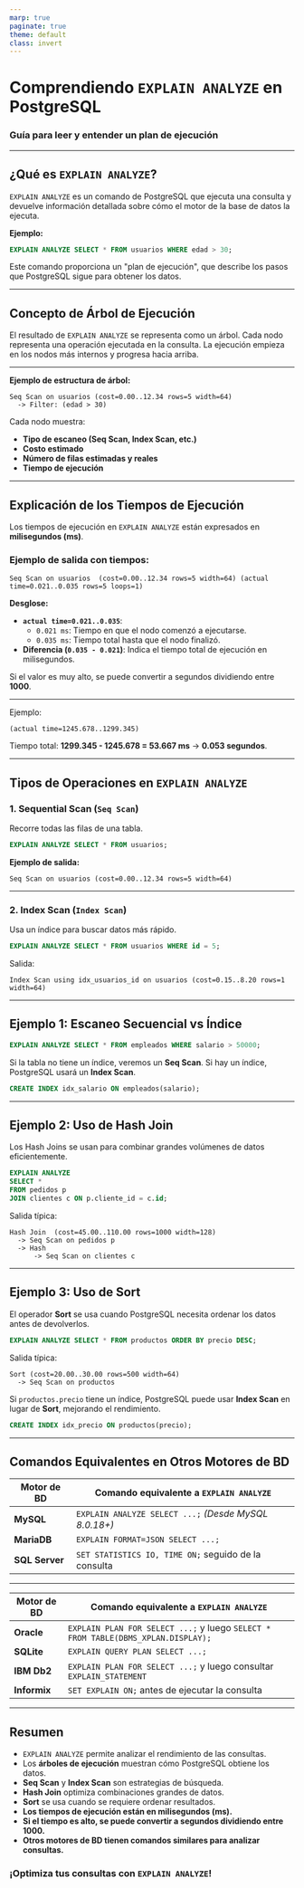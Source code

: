 ```yaml
---
marp: true
paginate: true
theme: default
class: invert
---
```


# Comprendiendo `EXPLAIN ANALYZE` en PostgreSQL  

### Guía para leer y entender un plan de ejecución

---

## ¿Qué es `EXPLAIN ANALYZE`?

`EXPLAIN ANALYZE` es un comando de PostgreSQL que ejecuta una consulta y devuelve información detallada sobre cómo el motor de la base de datos la ejecuta.

**Ejemplo:**
```sql
EXPLAIN ANALYZE SELECT * FROM usuarios WHERE edad > 30;
```

Este comando proporciona un "plan de ejecución", que describe los pasos que PostgreSQL sigue para obtener los datos.

---

## Concepto de Árbol de Ejecución

El resultado de `EXPLAIN ANALYZE` se representa como un árbol. Cada nodo representa una operación ejecutada en la consulta. La ejecución empieza en los nodos más internos y progresa hacia arriba.

---

**Ejemplo de estructura de árbol:**
```
Seq Scan on usuarios (cost=0.00..12.34 rows=5 width=64)
  -> Filter: (edad > 30)
```

Cada nodo muestra:
- **Tipo de escaneo (Seq Scan, Index Scan, etc.)**
- **Costo estimado**
- **Número de filas estimadas y reales**
- **Tiempo de ejecución**

---

## Explicación de los Tiempos de Ejecución

Los tiempos de ejecución en `EXPLAIN ANALYZE` están expresados en **milisegundos (ms)**.

### **Ejemplo de salida con tiempos:**
```
Seq Scan on usuarios  (cost=0.00..12.34 rows=5 width=64) (actual time=0.021..0.035 rows=5 loops=1)
```

**Desglose:**
- **`actual time=0.021..0.035`**:
  - `0.021 ms`: Tiempo en que el nodo comenzó a ejecutarse.
  - `0.035 ms`: Tiempo total hasta que el nodo finalizó.
- **Diferencia (`0.035 - 0.021`)**: Indica el tiempo total de ejecución en milisegundos.

Si el valor es muy alto, se puede convertir a segundos dividiendo entre **1000**.

---

Ejemplo:
```
(actual time=1245.678..1299.345)
```
Tiempo total: **1299.345 - 1245.678 = 53.667 ms** → **0.053 segundos**.

---

## Tipos de Operaciones en `EXPLAIN ANALYZE`

### 1. Sequential Scan (`Seq Scan`)
Recorre todas las filas de una tabla.

```sql
EXPLAIN ANALYZE SELECT * FROM usuarios;
```

**Ejemplo de salida:**
```
Seq Scan on usuarios (cost=0.00..12.34 rows=5 width=64)
```

---


### 2. Index Scan (`Index Scan`)
Usa un índice para buscar datos más rápido.

```sql
EXPLAIN ANALYZE SELECT * FROM usuarios WHERE id = 5;
```

Salida:
```
Index Scan using idx_usuarios_id on usuarios (cost=0.15..8.20 rows=1 width=64)
```

---

## Ejemplo 1: Escaneo Secuencial vs Índice

```sql
EXPLAIN ANALYZE SELECT * FROM empleados WHERE salario > 50000;
```

Si la tabla no tiene un índice, veremos un **Seq Scan**. Si hay un índice, PostgreSQL usará un **Index Scan**.

```sql
CREATE INDEX idx_salario ON empleados(salario);
```

---

## Ejemplo 2: Uso de Hash Join

Los Hash Joins se usan para combinar grandes volúmenes de datos eficientemente.

```sql
EXPLAIN ANALYZE 
SELECT * 
FROM pedidos p 
JOIN clientes c ON p.cliente_id = c.id;
```

Salida típica:
```
Hash Join  (cost=45.00..110.00 rows=1000 width=128)
  -> Seq Scan on pedidos p
  -> Hash
      -> Seq Scan on clientes c
```

---

## Ejemplo 3: Uso de Sort

El operador **Sort** se usa cuando PostgreSQL necesita ordenar los datos antes de devolverlos.

```sql
EXPLAIN ANALYZE SELECT * FROM productos ORDER BY precio DESC;
```

Salida típica:
```
Sort (cost=20.00..30.00 rows=500 width=64)
  -> Seq Scan on productos
```

Si `productos.precio` tiene un índice, PostgreSQL puede usar **Index Scan** en lugar de **Sort**, mejorando el rendimiento.

```sql
CREATE INDEX idx_precio ON productos(precio);
```

---

## Comandos Equivalentes en Otros Motores de BD

| Motor de BD     | Comando equivalente a `EXPLAIN ANALYZE` |
|----------------|-----------------------------------------|
| **MySQL**      | `EXPLAIN ANALYZE SELECT ...;` *(Desde MySQL 8.0.18+)* |
| **MariaDB**    | `EXPLAIN FORMAT=JSON SELECT ...;` |
| **SQL Server** | `SET STATISTICS IO, TIME ON;` seguido de la consulta |

---

| Motor de BD     | Comando equivalente a `EXPLAIN ANALYZE` |
|----------------|-----------------------------------------|
| **Oracle**     | `EXPLAIN PLAN FOR SELECT ...;` y luego `SELECT * FROM TABLE(DBMS_XPLAN.DISPLAY);` |
| **SQLite**     | `EXPLAIN QUERY PLAN SELECT ...;` |
| **IBM Db2**    | `EXPLAIN PLAN FOR SELECT ...;` y luego consultar `EXPLAIN_STATEMENT` |
| **Informix**   | `SET EXPLAIN ON;` antes de ejecutar la consulta |

---

## Resumen

- `EXPLAIN ANALYZE` permite analizar el rendimiento de las consultas.
- Los **árboles de ejecución** muestran cómo PostgreSQL obtiene los datos.
- **Seq Scan** y **Index Scan** son estrategias de búsqueda.
- **Hash Join** optimiza combinaciones grandes de datos.
- **Sort** se usa cuando se requiere ordenar resultados.
- **Los tiempos de ejecución están en milisegundos (ms).**
- **Si el tiempo es alto, se puede convertir a segundos dividiendo entre 1000.**
- **Otros motores de BD tienen comandos similares para analizar consultas.**

### ¡Optimiza tus consultas con `EXPLAIN ANALYZE`!
